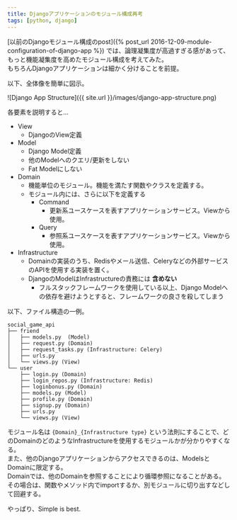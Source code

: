```yaml
---
title: Djangoアプリケーションのモジュール構成再考
tags: [python, django]
---
```


[以前のDjangoモジュール構成のpost]({% post_url 2016-12-09-module-configuration-of-django-app %}) では、論理凝集度が高過すぎる感があって、もっと機能凝集度を高めたモジュール構成を考えてみた。   
もちろんDjangoアプリケーションは細かく分けることを前提。

以下、全体像を簡単に図示。

![Django App Structure]({{ site.url }}/images/django-app-structure.png)

各要素を説明すると...

- View
    - DjangoのView定義
- Model
    - Django Model定義
    - 他のModelへのクエリ/更新をしない
    - Fat Modelにしない
- Domain
    - 機能単位のモジュール。機能を満たす関数やクラスを定義する。
    - モジュール内には、さらに以下を定義する
      - Command
        - 更新系ユースケースを表すアプリケーションサービス。Viewから使用。
      - Query
        - 参照系ユースケースを表すアプリケーションサービス。Viewから使用。
- Infrastructure
    - Domainの実装のうち、Redisやメール送信、Celeryなどの外部サービスのAPIを使用する実装を置く。
    - DjangoのModelはInfrastructureの責務には **含めない**
        - フルスタックフレームワークを使用している以上、Django Modelへの依存を避けようとすると、フレームワークの良さを殺してしまう


以下、ファイル構造の一例。

```
social_game_api
├── friend
│   ├── models.py  (Model)
│   ├── request.py (Domain)
│   ├── request_tasks.py (Infrastructure: Celery)
│   ├── urls.py
│   └── views.py (View)
└── user
    ├── login.py (Domain)
    ├── login_repos.py (Infrastructure: Redis)
    ├── loginbonus.py (Domain)
    ├── models.py (Model)
    ├── profile.py (Domain)
    ├── signup.py (Domain)
    ├── urls.py
    └── views.py (View)
```

モジュール名は `{Domain}_{Infrastructure type}` という法則にすることで、どのDomainのどのようなInfrastructureを使用するモジュールかが分かりやすくなる。   
また、他のDjangoアプリケーションからアクセスできるのは、ModelsとDomainに限定する。   
Domainでは、他のDomainを参照することにより循環参照になることがある。その場合は、関数やメソッド内でimportするか、別モジュールに切り出すなどして回避する。

やっぱり、Simple is best.
